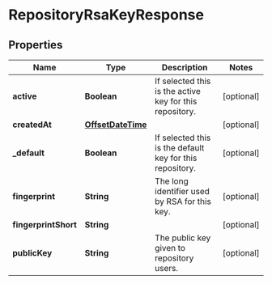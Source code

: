 
# RepositoryRsaKeyResponse

## Properties
Name | Type | Description | Notes
------------ | ------------- | ------------- | -------------
**active** | **Boolean** | If selected this is the active key for this repository. |  [optional]
**createdAt** | [**OffsetDateTime**](OffsetDateTime.md) |  |  [optional]
**_default** | **Boolean** | If selected this is the default key for this repository. |  [optional]
**fingerprint** | **String** | The long identifier used by RSA for this key. |  [optional]
**fingerprintShort** | **String** |  |  [optional]
**publicKey** | **String** | The public key given to repository users. |  [optional]




